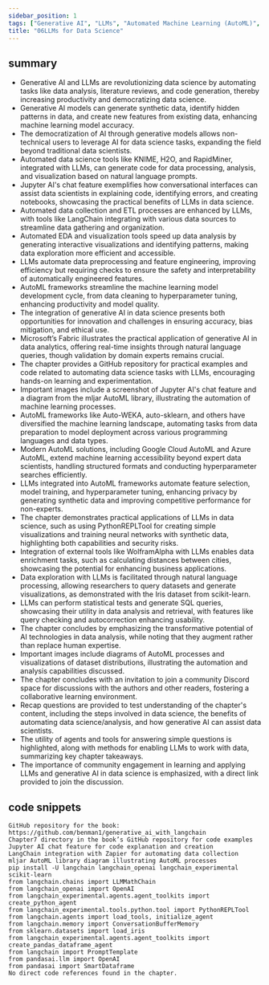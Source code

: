 ```yaml
---
sidebar_position: 1
tags: ["Generative AI", "LLMs", "Automated Machine Learning (AutoML)", "Data Science Automation", "Exploratory Data Analysis (EDA)", "AutoML", "Data Exploration", "Community Learning", "Discord"]
title: "06LLMs for Data Science"
---
```


## summary

- Generative AI and LLMs are revolutionizing data science by automating tasks like data analysis, literature reviews, and code generation, thereby increasing productivity and democratizing data science.
- Generative AI models can generate synthetic data, identify hidden patterns in data, and create new features from existing data, enhancing machine learning model accuracy.
- The democratization of AI through generative models allows non-technical users to leverage AI for data science tasks, expanding the field beyond traditional data scientists.
- Automated data science tools like KNIME, H2O, and RapidMiner, integrated with LLMs, can generate code for data processing, analysis, and visualization based on natural language prompts.
- Jupyter AI's chat feature exemplifies how conversational interfaces can assist data scientists in explaining code, identifying errors, and creating notebooks, showcasing the practical benefits of LLMs in data science.
- Automated data collection and ETL processes are enhanced by LLMs, with tools like LangChain integrating with various data sources to streamline data gathering and organization.
- Automated EDA and visualization tools speed up data analysis by generating interactive visualizations and identifying patterns, making data exploration more efficient and accessible.
- LLMs automate data preprocessing and feature engineering, improving efficiency but requiring checks to ensure the safety and interpretability of automatically engineered features.
- AutoML frameworks streamline the machine learning model development cycle, from data cleaning to hyperparameter tuning, enhancing productivity and model quality.
- The integration of generative AI in data science presents both opportunities for innovation and challenges in ensuring accuracy, bias mitigation, and ethical use.
- Microsoft’s Fabric illustrates the practical application of generative AI in data analytics, offering real-time insights through natural language queries, though validation by domain experts remains crucial.
- The chapter provides a GitHub repository for practical examples and code related to automating data science tasks with LLMs, encouraging hands-on learning and experimentation.
- Important images include a screenshot of Jupyter AI's chat feature and a diagram from the mljar AutoML library, illustrating the automation of machine learning processes.
- AutoML frameworks like Auto-WEKA, auto-sklearn, and others have diversified the machine learning landscape, automating tasks from data preparation to model deployment across various programming languages and data types.
- Modern AutoML solutions, including Google Cloud AutoML and Azure AutoML, extend machine learning accessibility beyond expert data scientists, handling structured formats and conducting hyperparameter searches efficiently.
- LLMs integrated into AutoML frameworks automate feature selection, model training, and hyperparameter tuning, enhancing privacy by generating synthetic data and improving competitive performance for non-experts.
- The chapter demonstrates practical applications of LLMs in data science, such as using PythonREPLTool for creating simple visualizations and training neural networks with synthetic data, highlighting both capabilities and security risks.
- Integration of external tools like WolframAlpha with LLMs enables data enrichment tasks, such as calculating distances between cities, showcasing the potential for enhancing business applications.
- Data exploration with LLMs is facilitated through natural language processing, allowing researchers to query datasets and generate visualizations, as demonstrated with the Iris dataset from scikit-learn.
- LLMs can perform statistical tests and generate SQL queries, showcasing their utility in data analysis and retrieval, with features like query checking and autocorrection enhancing usability.
- The chapter concludes by emphasizing the transformative potential of AI technologies in data analysis, while noting that they augment rather than replace human expertise.
- Important images include diagrams of AutoML processes and visualizations of dataset distributions, illustrating the automation and analysis capabilities discussed.
- The chapter concludes with an invitation to join a community Discord space for discussions with the authors and other readers, fostering a collaborative learning environment.
- Recap questions are provided to test understanding of the chapter's content, including the steps involved in data science, the benefits of automating data science/analysis, and how generative AI can assist data scientists.
- The utility of agents and tools for answering simple questions is highlighted, along with methods for enabling LLMs to work with data, summarizing key chapter takeaways.
- The importance of community engagement in learning and applying LLMs and generative AI in data science is emphasized, with a direct link provided to join the discussion.

## code snippets
```
GitHub repository for the book: https://github.com/benman1/generative_ai_with_langchain
Chapter7 directory in the book’s GitHub repository for code examples
Jupyter AI chat feature for code explanation and creation
LangChain integration with Zapier for automating data collection
mljar AutoML library diagram illustrating AutoML processes
pip install -U langchain langchain_openai langchain_experimental scikit-learn
from langchain.chains import LLMMathChain
from langchain_openai import OpenAI
from langchain_experimental.agents.agent_toolkits import create_python_agent
from langchain_experimental.tools.python.tool import PythonREPLTool
from langchain.agents import load_tools, initialize_agent
from langchain.memory import ConversationBufferMemory
from sklearn.datasets import load_iris
from langchain_experimental.agents.agent_toolkits import create_pandas_dataframe_agent
from langchain import PromptTemplate
from pandasai.llm import OpenAI
from pandasai import SmartDataframe
No direct code references found in the chapter.
```
